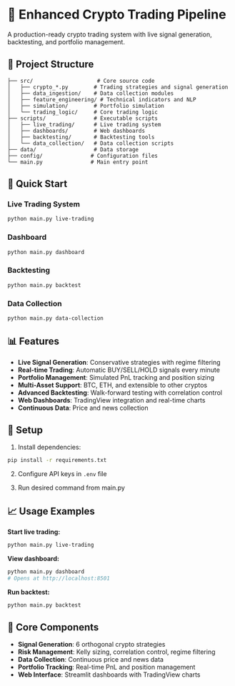 # 🚀 Enhanced Crypto Trading Pipeline

A production-ready crypto trading system with live signal generation, backtesting, and portfolio management.

## 📁 Project Structure

```
├── src/                    # Core source code
│   ├── crypto_*.py        # Trading strategies and signal generation
│   ├── data_ingestion/    # Data collection modules
│   ├── feature_engineering/ # Technical indicators and NLP
│   ├── simulation/        # Portfolio simulation
│   └── trading_logic/     # Core trading logic
├── scripts/               # Executable scripts
│   ├── live_trading/      # Live trading system
│   ├── dashboards/        # Web dashboards
│   ├── backtesting/       # Backtesting tools
│   └── data_collection/   # Data collection scripts
├── data/                  # Data storage
├── config/               # Configuration files
└── main.py               # Main entry point
```

## 🚀 Quick Start

### Live Trading System
```bash
python main.py live-trading
```

### Dashboard
```bash
python main.py dashboard
```

### Backtesting
```bash
python main.py backtest
```

### Data Collection
```bash
python main.py data-collection
```

## 📊 Features

- **Live Signal Generation**: Conservative strategies with regime filtering
- **Real-time Trading**: Automatic BUY/SELL/HOLD signals every minute
- **Portfolio Management**: Simulated PnL tracking and position sizing
- **Multi-Asset Support**: BTC, ETH, and extensible to other cryptos
- **Advanced Backtesting**: Walk-forward testing with correlation control
- **Web Dashboards**: TradingView integration and real-time charts
- **Continuous Data**: Price and news collection

## 🔧 Setup

1. Install dependencies:
```bash
pip install -r requirements.txt
```

2. Configure API keys in `.env` file

3. Run desired command from main.py

## 📈 Usage Examples

**Start live trading:**
```bash
python main.py live-trading
```

**View dashboard:**
```bash
python main.py dashboard
# Opens at http://localhost:8501
```

**Run backtest:**
```bash
python main.py backtest
```

## 🎯 Core Components

- **Signal Generation**: 6 orthogonal crypto strategies
- **Risk Management**: Kelly sizing, correlation control, regime filtering
- **Data Collection**: Continuous price and news data
- **Portfolio Tracking**: Real-time PnL and position management
- **Web Interface**: Streamlit dashboards with TradingView charts